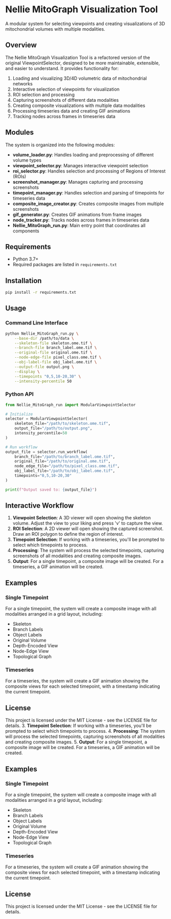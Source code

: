 # Nellie MitoGraph Visualization Tool

A modular system for selecting viewpoints and creating visualizations of 3D mitochondrial volumes with multiple modalities.

## Overview

The Nellie MitoGraph Visualization Tool is a refactored version of the original ViewpointSelector, designed to be more maintainable, extensible, and easier to understand. It provides functionality for:

1. Loading and visualizing 3D/4D volumetric data of mitochondrial networks
2. Interactive selection of viewpoints for visualization
3. ROI selection and processing
4. Capturing screenshots of different data modalities
5. Creating composite visualizations with multiple data modalities
6. Processing timeseries data and creating GIF animations
7. Tracking nodes across frames in timeseries data

## Modules

The system is organized into the following modules:

- **volume_loader.py**: Handles loading and preprocessing of different volume types
- **viewpoint_selector.py**: Manages interactive viewpoint selection
- **roi_selector.py**: Handles selection and processing of Regions of Interest (ROIs)
- **screenshot_manager.py**: Manages capturing and processing screenshots
- **timepoint_manager.py**: Handles selection and parsing of timepoints for timeseries data
- **composite_image_creator.py**: Creates composite images from multiple screenshots
- **gif_generator.py**: Creates GIF animations from frame images
- **node_tracker.py**: Tracks nodes across frames in timeseries data
- **Nellie_MitoGraph_run.py**: Main entry point that coordinates all components

## Requirements

- Python 3.7+
- Required packages are listed in `requirements.txt`

## Installation

```bash
pip install -r requirements.txt
```

## Usage

### Command Line Interface

```bash
python Nellie_MitoGraph_run.py \
    --base-dir /path/to/data \
    --skeleton-file skeleton.ome.tif \
    --branch-file branch_label.ome.tif \
    --original-file original.ome.tif \
    --node-edge-file pixel_class.ome.tif \
    --obj-label-file obj_label.ome.tif \
    --output-file output.png \
    --display \
    --timepoints "0,5,10-20,30" \
    --intensity-percentile 50
```

### Python API

```python
from Nellie_MitoGraph_run import ModularViewpointSelector

# Initialize
selector = ModularViewpointSelector(
    skeleton_file="/path/to/skeleton.ome.tif",
    output_file="/path/to/output.png",
    intensity_percentile=50
)

# Run workflow
output_file = selector.run_workflow(
    branch_file="/path/to/branch_label.ome.tif",
    original_file="/path/to/original.ome.tif",
    node_edge_file="/path/to/pixel_class.ome.tif",
    obj_label_file="/path/to/obj_label.ome.tif",
    timepoints="0,5,10-20,30"
)

print(f"Output saved to: {output_file}")
```

## Interactive Workflow

1. **Viewpoint Selection**: A 3D viewer will open showing the skeleton volume. Adjust the view to your liking and press 'v' to capture the view.
2. **ROI Selection**: A 2D viewer will open showing the captured screenshot. Draw an ROI polygon to define the region of interest.
3. **Timepoint Selection**: If working with a timeseries, you'll be prompted to select which timepoints to process.
4. **Processing**: The system will process the selected timepoints, capturing screenshots of all modalities and creating composite images.
5. **Output**: For a single timepoint, a composite image will be created. For a timeseries, a GIF animation will be created.

## Examples

### Single Timepoint

For a single timepoint, the system will create a composite image with all modalities arranged in a grid layout, including:
- Skeleton
- Branch Labels
- Object Labels
- Original Volume
- Depth-Encoded View
- Node-Edge View
- Topological Graph

### Timeseries

For a timeseries, the system will create a GIF animation showing the composite views for each selected timepoint, with a timestamp indicating the current timepoint.

## License

This project is licensed under the MIT License - see the LICENSE file for details.
3. **Timepoint Selection**: If working with a timeseries, you'll be prompted to select which timepoints to process.
4. **Processing**: The system will process the selected timepoints, capturing screenshots of all modalities and creating composite images.
5. **Output**: For a single timepoint, a composite image will be created. For a timeseries, a GIF animation will be created.

## Examples

### Single Timepoint

For a single timepoint, the system will create a composite image with all modalities arranged in a grid layout, including:
- Skeleton
- Branch Labels
- Object Labels
- Original Volume
- Depth-Encoded View
- Node-Edge View
- Topological Graph

### Timeseries

For a timeseries, the system will create a GIF animation showing the composite views for each selected timepoint, with a timestamp indicating the current timepoint.

## License

This project is licensed under the MIT License - see the LICENSE file for details.
